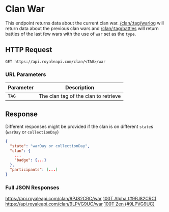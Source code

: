# Clan War

This endpoint returns data about the current clan war. [/clan/:tag/warlog](/endpoints/clan_warlog.md) will return data about the previous clan wars and [/clan/:tag/battles](/endpoints/clan_battles.md?id=query-string-parameters) will return battles of the last few wars with the use of `war` set as the `type`.

## HTTP Request

`GET https://api.royaleapi.com/clan/<TAG>/war`

### URL Parameters

Parameter | Description
--- | ---
`TAG` | The clan tag of the clan to retrieve

## Response

Different responses might be provided if the clan is on different `state`s (`warDay` or `collectionDay`)

```json
{
  "state": "warDay or collectionDay",
  "clan": {
    ...
    "badge": {...}
  },
  "participants": [...]
}
```


### Full JSON Responses
https://api.royaleapi.com/clan/9PJ82CRC/war <a href="/json/clan_war_9PJ82CRC.json">100T Alpha (#9PJ82CRC)</a>    
https://api.royaleapi.com/clan/9LPVG9UC/war <a href="/json/clan_war_9LPVG9UC.json">100T Zen (#9LPVG9UC)</a>